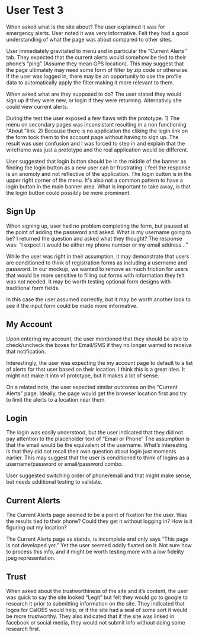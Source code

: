 # User Test 3When asked what is the site about? The user explained it was for emergency alerts. User noted it was very informative. Felt they had a good understanding of what the page was about compared to other sites.  User immediately gravitated to menu and in particular the “Current Alerts” tab. They expected that the current alerts would somehow be tied to their phone’s “ping” (Assume they mean GPS location). This may suggest that the page ultimately may need some form of filter by zip code or otherwise. If the user was logged in, there may be an opportunity to use the profile data to automatically apply the filter making it more relevant to them.  When asked what are they supposed to do? The user stated they would sign up if they were new, or login if they were returning. Alternativly she could view current alerts.
During the test the user exposed a few flaws with the prototype. 1) The menu on secondary pages was inconsistant resulting in a non functioning "About "link. 2) Because there is no application the cliking the login link on the form took them to the account page without having to sign up. The result was user confusion and I was forced to step in and explain that the wireframe was just a prototype and the real application would be different.
User suggested that login button should be in the middle of the banner as finding the login button as a new user can br frustrating. I feel the response is an anomoly and not reflective of the application. The login button is in the upper right corner of the menu. It's also not a common pattern to have a login button in the main banner area. What is important to take away, is that the login button could possibly be more prominent.## Sign UpWhen signing up, user had no problem completing the form, but paused at the point of adding the password and asked. What is my username going to be? I returned the question and asked what they thought? The response was: “I expect it would be either my phone number or my email address…” While the user was right in their assumption, it may demonstrate that users are conditioned to think of registration forms as including a username and password. In our mockup, we wanted to remove as much friction for users that would be more sensitive to filling out forms with information they felt was not needed. It may be worth testing optional form designs with traditional form fields.In this case the user assumed correctly, but it may be worth another look to see if the input form could be made more informative.## My AccountUpon entering my account, the user mentioned that they should be able to check/uncheck the boxes for Email/SMS if they no longer wanted to receive that notification. Interestingly, the user was expecting the my account page to default to a list of alerts for that user based on their location. I think this is a great idea. It might not make it into v1 prototype, but it makes a lot of sense. On a related note, the user expected similar outcomes on the “Current Alerts” page. Ideally, the page would get the browser location first and try to limit the alerts to a location near them.## LoginThe login was easily understood, but the user indicated that they did not pay attention to the placeholder text of “Email or Phone” The assumption is that the email would be the equivalent of the username. What’s interesting is that they did not recall their own question about login just moments earlier. This may suggest that the user is conditioned to think of logins as a username/password or email/password combo. 
User suggested switching order of phone/email and that might make sense, but needs additional testing to validate. ## Current AlertsThe Current Alerts page seemed to be a point of fixation for the user. Was the results tied to their phone? Could they get it without logging in? How is it figuring out my location? The Current Alerts page as stands, is incomplete and only says “This page is not developed yet.” Yet the user seemed oddly fixated on it. Not sure how to process this info, and it might be worth testing more with a low fidelity jpeg representation.## TrustWhen asked about the trustworthiness of the site and it’s content, the user was quick to say the site looked “Legit” but felt they would go to google to research it prior to submitting information on the site. They indicated that logos for CalOES would help, or if the site had a seal of some sort it would be more trustworthy. They also indicated that if the site was linked in facebook or social media, they would not submit info without doing some research first.  